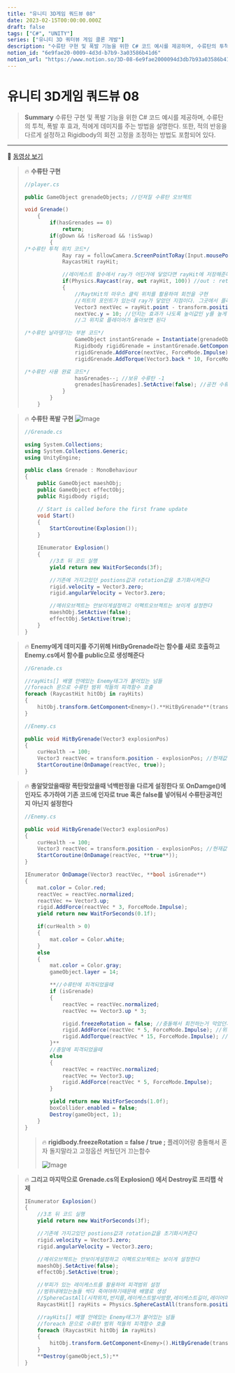 ```yaml
---
title: "유니티 3D게임 쿼드뷰 08"
date: 2023-02-15T00:00:00.000Z
draft: false
tags: ["C#", "UNITY"]
series: ["유니티 3D 쿼터뷰 게임 클론 개발"]
description: "수류탄 구현 및 폭발 기능을 위한 C# 코드 예시를 제공하며, 수류탄의 투척, 폭발 후 효과, 적에게 데미지를 주는 방법을 설명한다. 또한, 적의 반응을 다르게 설정하고 Rigidbody의 회전 고정을 조정하는 방법도 포함되어 있다."
notion_id: "6e9fae20-0009-4d3d-b7b9-3a03586b41d6"
notion_url: "https://www.notion.so/3D-08-6e9fae2000094d3db7b93a03586b41d6"
---
```


# 유니티 3D게임 쿼드뷰 08

> **Summary**
> 수류탄 구현 및 폭발 기능을 위한 C# 코드 예시를 제공하며, 수류탄의 투척, 폭발 후 효과, 적에게 데미지를 주는 방법을 설명한다. 또한, 적의 반응을 다르게 설정하고 Rigidbody의 회전 고정을 조정하는 방법도 포함되어 있다.

---

🎥 [동영상 보기](https://www.youtube.com/watch?v=FyJYWRIq0Ss&list=PLO-mt5Iu5TeYkrBzWKuTCl6IUm_bA6BKy&index=10)

> 🔥 **수류탄 구현**
> ```c#
> //player.cs
>
> public GameObject grenadeObjects; //던져질 수류탄 오브젝트
>
> void Grenade()
>     {
>         if(hasGrenades == 0)
>             return;
>         if(gDown && !isReroad && !isSwap)
>         {
> /*수류탄 투척 위치 코드*/
>             Ray ray = followCamera.ScreenPointToRay(Input.mousePosition); //스크린에서 월드로 Ray를 쏘는 함수
>             RaycastHit rayHit;
>
>             //레이케스트 함수에서 ray가 어딘가에 닿았다면 rayHit에 저장해준다. 이때 저장할때 쓰는 함수가 바로 out
>             if(Physics.Raycast(ray, out rayHit, 100)) //out : return 처럼 반환값을 주어진 변수에 저장하는 키워드
>             {
>                 //RaytHit의 마우스 클릭 위치를 활용하여 회전을 구현
>                 //히트의 포인트가 있는데 ray가 닿았던 지점이다. 그곳에서 플레이어의 위치를 빼면 상대 위치가 나온다
>                 Vector3 nextVec = rayHit.point - transform.position;
>                 nextVec.y = 10; //던지는 효과가 나도록 높이값인 y를 높게 고정한다
>                 //그 위치로 플레이어가 돌아보면 된다
>
> /*수류탄 날라댕기는 부분 코드*/
>                 GameObject instantGrenade = Instantiate(grenadeObjects, transform.position, transform.rotation);
>                 Rigidbody rigidGrenade = instantGrenade.GetComponent<Rigidbody>();
>                 rigidGrenade.AddForce(nextVec, ForceMode.Impulse);
>                 rigidGrenade.AddTorque(Vector3.back * 10, ForceMode.Impulse);
>
> /*수류탄 사용 완료 코드*/
>                 hasGrenades--; //보유 수류탄 -1
>                 grenades[hasGrenades].SetActive(false); //공전 수류탄 수도 hasGrenades값 참조하여 비활성화
>             }
>         }
>     }
> ```
>
>

> 🔥 **수류탄 폭발 구현**
> ![Image](https://prod-files-secure.s3.us-west-2.amazonaws.com/09ccd4d5-876c-4bba-bbdf-cc77a0a11257/5957cf1f-0087-4039-88cc-ee213f82fa02/Untitled.png?X-Amz-Algorithm=AWS4-HMAC-SHA256&X-Amz-Content-Sha256=UNSIGNED-PAYLOAD&X-Amz-Credential=ASIAZI2LB466SW3TXFID%2F20250724%2Fus-west-2%2Fs3%2Faws4_request&X-Amz-Date=20250724T120243Z&X-Amz-Expires=3600&X-Amz-Security-Token=IQoJb3JpZ2luX2VjEAQaCXVzLXdlc3QtMiJIMEYCIQCfuV%2B2h5xw%2Fvsli9UHdSrSZYXVbN7i0rw1sYggw0g3BQIhALjHFpJn9F87e3O8IPq4M004XMP29F9J3sIVkoPfMu6uKv8DCC0QABoMNjM3NDIzMTgzODA1IgwPTo2V%2FAYC%2FHoFRGIq3APBITxFwnsTIDu5pFVvxTMMcM84s1LeyiL4EGJqAmFP%2FwG7WB%2FZpNrj%2FpXj0QElFyjjVr2vOIF3zLkLJBlRoyhJgPZHq9BvOm%2FdTcFyN8hOCWOUUS5goOcfSYqwKhoc4ncYsvqoqy6TJADmBoscDJWk9enFSQwggUVtFYPBydVJYpE%2Fh5faU7eUD9a0WmbbCxM4kk5zXrR9gexVWldoJT1A8wEzbiSvQnmszXKCq9rbZ6sCoW7zOJSVC4cBh4GOL%2FInL0viiXo9RDAQ80UaBBq8QR5c2IM19b41r%2B3HyszYR7irEUofJxER3E3vJ%2B7gzy%2FkEkBKPu01HfkU6JQ%2FatTdore%2FQ2RYD4iBvafft5yIqBMlWpjfbFYg3jHuSkcWgdaMY3rZyTGSoQZgK%2B%2B8ddKzS6dn3jy7SC1%2BjaDsaadyByLEhFf%2FgF73OcKTz7PPEqnlpOdN%2B%2F8UARyVCNnWQYdGe4lOFN%2FmCc2qSL6dLVotETrReLw7YmMlPilvBA1%2BUdA6wJwH7Zqjo4MNmB1WUAur7%2BrEEYw%2Bd5FYAP%2F6ffFjp25w0fgXmFA%2B8mw%2B6Tplpn3nJLoanGuo8Xu%2BxJGd%2FNPia6sDW5x5q8lnRwd%2BDCSohby%2BA2ST4oCcuLukZjCCv4jEBjqkAUEk4u9dyFn3DpV%2BMFdVZNSRixONpKh9hK7eQQfEyfFN1Cz86yGDROIPl5sj%2FQr6DlLK38Lp985U%2Bw0H2OIoWvXXIKvZXdIP%2FoXhP%2ByZXhAXHouxIn278NkOso1mYaB8xWXpT6EoiMfJIPnsfJi6LYGzbTUPp5uh9chXf%2FLi5sBIkacb8m9FGDCdKS1Ct4Ylp9zh%2BWYNJ5FC8NQxlBjUZP3PqJHq&X-Amz-Signature=3f0cee0be6259625939ebb804719b49665d1894d84ed4fb0cfa17459777a0cf1&X-Amz-SignedHeaders=host&x-amz-checksum-mode=ENABLED&x-id=GetObject)
>
> ```c#
> //Grenade.cs
>
> using System.Collections;
> using System.Collections.Generic;
> using UnityEngine;
>
> public class Grenade : MonoBehaviour
> {
>     public GameObject maeshObj;
>     public GameObject effectObj;
>     public Rigidbody rigid;
>
>     // Start is called before the first frame update
>     void Start()
>     {
>         StartCoroutine(Explosion());
>     }
>
>     IEnumerator Explosion()
>     {
>         //3초 뒤 코드 실행
>         yield return new WaitForSeconds(3f);
>
>         //기존에 가지고있던 postions값과 rotation값을 초기화시켜준다
>         rigid.velocity = Vector3.zero;
>         rigid.angularVelocity = Vector3.zero;
>
>         //메쉬오브젝트는 안보이게설정하고 이펙트오브젝트는 보이게 설정한다
>         maeshObj.SetActive(false);
>         effectObj.SetActive(true);
>     }
> }
> ```
>
>

> 🔥 **Enemy에게 데미지를 주기위해 HitByGrenade라는 함수를 새로 호출하고 Enemy.cs에서 함수를 public으로 생성해준다**
> ```c#
> //Grenade.cs
>
> //rayHits[] 배열 안에있는 Enemy태그가 붙어있는 넘들
> //foreach 문으로 수류탄 범위 적들의 피격함수 호출
> foreach (RaycastHit hitObj in rayHits)
> {
>     hitObj.transform.GetComponent<Enemy>().**HitByGrenade**(transform.position);
> }
> ```
>
> ```c#
> //Enemy.cs
>
> public void HitByGrenade(Vector3 explosionPos)
> {
>     curHealth -= 100;
>     Vector3 reactVec = transform.position - explosionPos; //현재값에서 폭발범위 위치값을 뺴줌
>     StartCoroutine(OnDamage(reactVec, true));
> }
> ```
>
>

> 🔥 **총알맞았을때랑 폭탄맞았을때 넉백판정을 다르게 설정한다
또 OnDamge()에 인자도 추가하여 기존 코드에 인자로 true 혹은 false를 넣어둬서 수류탄공격인지 아닌지 설정한다**
> ```c#
> //Enemy.cs
>
> public void HitByGrenade(Vector3 explosionPos)
> {
>     curHealth -= 100;
>     Vector3 reactVec = transform.position - explosionPos; //현재값에서 폭발범위 위치값을 뺴줌
>     StartCoroutine(OnDamage(reactVec, **true**));
> }
>
> IEnumerator OnDamage(Vector3 reactVec, **bool isGrenade**)
> {
>     mat.color = Color.red;
>     reactVec = reactVec.normalized;
>     reactVec += Vector3.up;
>     rigid.AddForce(reactVec * 3, ForceMode.Impulse);
>     yield return new WaitForSeconds(0.1f);
>
>     if(curHealth > 0)
>     {
>         mat.color = Color.white;
>     }
>     else
>     {
>         mat.color = Color.gray;
>         gameObject.layer = 14;
>
>         **//수류탄에 피격되었을때
>         if (isGrenade)
>         {
>             reactVec = reactVec.normalized;
>             reactVec += Vector3.up * 3;
>
>             rigid.freezeRotation = false; //충돌해서 회전하는거 막았던거 해제
>             rigid.AddForce(reactVec * 5, ForceMode.Impulse); //위치값 이동
>             rigid.AddTorque(reactVec * 15, ForceMode.Impulse); //회전값
>         }**
>         //총알에 피격되었을때
>         else
>         {
>             reactVec = reactVec.normalized;
>             reactVec += Vector3.up;
>             rigid.AddForce(reactVec * 5, ForceMode.Impulse);
>         }
>
>         yield return new WaitForSeconds(1.0f);
>         boxCollider.enabled = false;
>         Destroy(gameObject, 1);
>     }
> }
> ```
>
> > 🔥 **rigidbody.**freezeRotation** = false / true ;**
> > 플레이어랑 충돌해서 혼자 돌지말라고 고정옵션 켜뒀던거 끄는함수
> >
> > ![Image](https://prod-files-secure.s3.us-west-2.amazonaws.com/09ccd4d5-876c-4bba-bbdf-cc77a0a11257/397f2557-d345-48bd-83af-e6a111a050aa/Untitled.png?X-Amz-Algorithm=AWS4-HMAC-SHA256&X-Amz-Content-Sha256=UNSIGNED-PAYLOAD&X-Amz-Credential=ASIAZI2LB4665GERDN6X%2F20250724%2Fus-west-2%2Fs3%2Faws4_request&X-Amz-Date=20250724T120246Z&X-Amz-Expires=3600&X-Amz-Security-Token=IQoJb3JpZ2luX2VjEAQaCXVzLXdlc3QtMiJIMEYCIQDuPbPRVN4zVG3GeuuElkjqDSJSiaOsCTxxWZBsrZvuuwIhAMw%2FN05x9naf6pHyrbdHZq7MCYGeuXCwOebatyTk78PZKv8DCC0QABoMNjM3NDIzMTgzODA1IgyyixcnJdpnj6ejQtAq3AMcbNcIhiHQ0o7qLpwPCWTq3RCTvCrAAqDIi3UDy3JRk4p2GaKQ6fihNAPSf1iGCZ15ZTqpds1IDPKj6T5N3TEj8eYIzksS97T1WHl1d%2F1Kb1r%2FJBrV%2Bp1pCDpnOZ0gcMZbUh4OoEExu0EIQBeHUvvMC2%2B7UNF7K13n83dLXvXKK34UuoL2fn%2BblQP%2F%2FoUrxouz91IUL%2BT6ZHdVtwGgVMlDLTje%2BfrK80zeeH2TJxCm7TEhUJ69ShOJrHF4nkYVdDoUYs7jQDqSvf0FvWj86%2Fs6z8I%2F1p71PryxWhCZv7TZ0LBwKl3LY2n4zGk%2BoVi8sofW7SoLjU61Vi4b0v3RrJK8HC%2BXyEAHMWSbVJhhebNvv%2Fc5C%2ByVj4u%2BXDeINWpoxynIbfxpa1CuX1ZbgIv4z0qam7Cm0PL1Xq4i4h7nB9%2BUoPXzh9oA1H7L4tudz%2FIR0MatdoJsCXThff203cv%2FfkVDq5%2FIx1Jz7pXeidWEPaxXA0hdy%2B5eWjMYx3RJyTqnuLJ%2Bt5DpK2MhljdDLVgLacQVSb9qRaKvqjqBdSUY1GMR98HIA6UeqhxBO1DcZmRRb2DX%2FjBEaeb2B8hEWgev8DONDEwYYRmNPjiCx70BuBOsAQn8hcXhjB7OVcPdzTD5vojEBjqkAUj06HXeCU%2BIb6rvXeob4dtkFeUKcSBA0TQNeAlcjcTZCMUpF%2BlVstwxY%2B490Dw9nCaShsYcJ0KYSEYUh2U4GtZf3KVOq2566DyF1Db1CYMNrUXubil4aII8eONFlCxMi1UlYhkIxwN1qtdYBSs4bccfhi%2FgnHv91X3LgjqOX7IDC%2BBDz%2BgrEuwn6BJUV05h8b3oGamBSL3AvoyPiaV3708By5xG&X-Amz-Signature=5bad2c64d7e90fe0b37318613ae46d7b4d74f54209f8d34af871486774642d12&X-Amz-SignedHeaders=host&x-amz-checksum-mode=ENABLED&x-id=GetObject)
> >
> >
>
>

> 🔥 **그리고 마지막으로 Grenade.cs의 Explosion() 에서 Destroy로 프리팹 삭제**
> ```c#
> IEnumerator Explosion()
> {
>     //3초 뒤 코드 실행
>     yield return new WaitForSeconds(3f);
>
>     //기존에 가지고있던 postions값과 rotation값을 초기화시켜준다
>     rigid.velocity = Vector3.zero;
>     rigid.angularVelocity = Vector3.zero;
>
>     //메쉬오브젝트는 안보이게설정하고 이펙트오브젝트는 보이게 설정한다
>     maeshObj.SetActive(false);
>     effectObj.SetActive(true);
>
>     //부피가 있는 레이케스트를 활용하여 피격범위 설정
>     //범위내에있는놈들 싹다 죽여야하기때문에 배열로 생성
>     //SphereCastAll(시작위치,반지름,레이케스트발사방향,레이케스트길이,레이어마스크) 구체모양의 레이캐스팅
>     RaycastHit[] rayHits = Physics.SphereCastAll(transform.position, 15,Vector3.up,0,LayerMask.GetMask("Enemy"));
>
>     //rayHits[] 배열 안에있는 Enemy태그가 붙어있는 넘들
>     //foreach 문으로 수류탄 범위 적들의 피격함수 호출
>     foreach (RaycastHit hitObj in rayHits)
>     {
>         hitObj.transform.GetComponent<Enemy>().HitByGrenade(transform.position);
>     }
>     **Destroy(gameObject,5);**
> }
> ```
>
>

